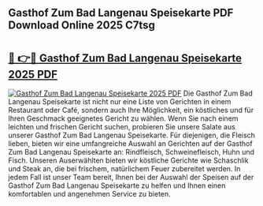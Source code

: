 ## Gasthof Zum Bad Langenau Speisekarte PDF Download Online 2025 C7tsg

# <h2><a href="http://gc8qkr.nevu.top/?p=Gasthof+Zum+Bad+Langenau+Speisekarte">🔗 👉🔴 Gasthof Zum Bad Langenau Speisekarte 2025 PDF</a></h2>

[![Gasthof Zum Bad Langenau Speisekarte 2025 PDF](https://i.imgur.com/dBaPXMq.png)](http://gc8qkr.nevu.top/?p=Gasthof+Zum+Bad+Langenau+Speisekarte)
Die Gasthof Zum Bad Langenau Speisekarte ist nicht nur eine Liste von Gerichten in einem Restaurant oder Café, sondern auch Ihre Möglichkeit, ein köstliches und für Ihren Geschmack geeignetes Gericht zu wählen. Wenn Sie nach einem leichten und frischen Gericht suchen, probieren Sie unsere Salate aus unserer Gasthof Zum Bad Langenau Speisekarte. Für diejenigen, die Fleisch lieben, bieten wir eine umfangreiche Auswahl an Gerichten auf der Gasthof Zum Bad Langenau Speisekarte an: Rindfleisch, Schweinefleisch, Huhn und Fisch. Unseren Auserwählten bieten wir köstliche Gerichte wie Schaschlik und Steak an, die bei frischem, natürlichem Feuer zubereitet werden. In jedem Fall ist unser Team bereit, Ihnen bei der Auswahl der Speisen auf der Gasthof Zum Bad Langenau Speisekarte zu helfen und Ihnen einen komfortablen und angenehmen Service zu bieten.

